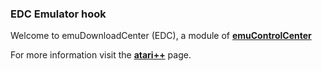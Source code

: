 ### EDC Emulator hook

Welcome to emuDownloadCenter (EDC), a module of [**emuControlCenter**](https://github.com/PhoenixInteractiveNL/emuControlCenter/wiki/)

For more information visit the [**atari++**](https://github.com/PhoenixInteractiveNL/emuDownloadCenter/wiki/Emulator-atariplusplus#menu) page.
